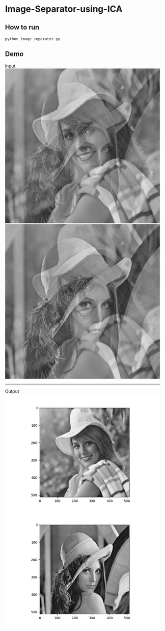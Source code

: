 # Image-Separator-using-ICA
## How to run
```
python image_separator.py
```
## Demo
Input<br/>
![](./data/image1.png)
![](./data/image2.png)

--------------------
Output<br />
![](./output/Figure_1.png)
![](./output/Figure_2.png)
